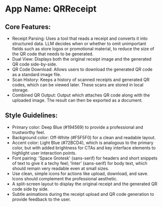 # **App Name**: QRReceipt

## Core Features:

- Receipt Parsing: Uses a tool that reads a receipt and converts it into structured data. LLM decides when or whether to omit unimportant fields such as store logos or promotional material, to reduce the size of the QR code that needs to be generated.
- Dual View: Displays both the original receipt image and the generated QR code side-by-side.
- QR Code Download: Allows users to download the generated QR code as a standard image file.
- Scan History: Keeps a history of scanned receipts and generated QR codes, which can be viewed later. These scans are stored in local storage.
- Combined QR Output: Output which attaches QR code along with the uploaded image. The result can then be exported as a document.

## Style Guidelines:

- Primary color: Deep Blue (#194569) to provide a professional and trustworthy feel.
- Background color: Off-White (#F5F5F0) for a clean and readable layout.
- Accent color: Light Blue (#72BCD4), which is analogous to the primary color, but with added brightness for CTAs and key interface elements to highlight user interaction points.
- Font pairing: 'Space Grotesk' (sans-serif) for headers and short snippets of text to give it a techy feel; 'Inter' (sans-serif) for body text, which should remain very readable even at small sizes.
- Use clean, simple icons for actions like upload, download, and save. Icons should complement the professional aesthetic.
- A split-screen layout to display the original receipt and the generated QR code side by side.
- Subtle animations during the receipt upload and QR code generation to provide feedback to the user.